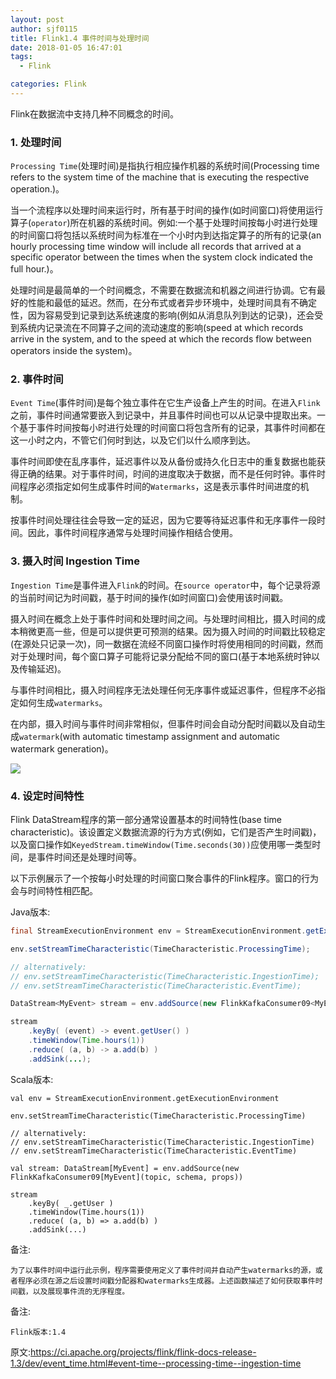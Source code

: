 ```yaml
---
layout: post
author: sjf0115
title: Flink1.4 事件时间与处理时间
date: 2018-01-05 16:47:01
tags:
  - Flink

categories: Flink
---
```



Flink在数据流中支持几种不同概念的时间。

### 1. 处理时间

`Processing Time`(处理时间)是指执行相应操作机器的系统时间(Processing time refers to the system time of the machine that is executing the respective operation.)。

当一个流程序以处理时间来运行时，所有基于时间的操作(如时间窗口)将使用运行算子(`operator`)所在机器的系统时间。例如:一个基于处理时间按每小时进行处理的时间窗口将包括以系统时间为标准在一个小时内到达指定算子的所有的记录(an hourly processing time window will include all records that arrived at a specific operator between the times when the system clock indicated the full hour.)。

处理时间是最简单的一个时间概念，不需要在数据流和机器之间进行协调。它有最好的性能和最低的延迟。然而，在分布式或者异步环境中，处理时间具有不确定性，因为容易受到记录到达系统速度的影响(例如从消息队列到达的记录)，还会受到系统内记录流在不同算子之间的流动速度的影响(speed at which records arrive in the system, and to the speed at which the records flow between operators inside the system)。

### 2. 事件时间

`Event Time`(事件时间)是每个独立事件在它生产设备上产生的时间。在进入`Flink`之前，事件时间通常要嵌入到记录中，并且事件时间也可以从记录中提取出来。一个基于事件时间按每小时进行处理的时间窗口将包含所有的记录，其事件时间都在这一小时之内，不管它们何时到达，以及它们以什么顺序到达。

事件时间即使在乱序事件，延迟事件以及从备份或持久化日志中的重复数据也能获得正确的结果。对于事件时间，时间的进度取决于数据，而不是任何时钟。事件时间程序必须指定如何生成事件时间的`Watermarks`，这是表示事件时间进度的机制。

按事件时间处理往往会导致一定的延迟，因为它要等待延迟事件和无序事件一段时间。因此，事件时间程序通常与处理时间操作相结合使用。

### 3. 摄入时间 Ingestion Time

`Ingestion Time`是事件进入`Flink`的时间。在`source operator`中，每个记录将源的当前时间记为时间戳，基于时间的操作(如时间窗口)会使用该时间戳。

摄入时间在概念上处于事件时间和处理时间之间。与处理时间相比，摄入时间的成本稍微更高一些，但是可以提供更可预测的结果。因为摄入时间的时间戳比较稳定(在源处只记录一次)，同一数据在流经不同窗口操作时将使用相同的时间戳，然而对于处理时间，每个窗口算子可能将记录分配给不同的窗口(基于本地系统时钟以及传输延迟)。

与事件时间相比，摄入时间程序无法处理任何无序事件或延迟事件，但程序不必指定如何生成`watermarks`。

在内部，摄入时间与事件时间非常相似，但事件时间会自动分配时间戳以及自动生成`watermark`(with automatic timestamp assignment and automatic watermark generation)。

![](https://ci.apache.org/projects/flink/flink-docs-release-1.3/fig/times_clocks.svg)

### 4. 设定时间特性

Flink DataStream程序的第一部分通常设置基本的时间特性(base time characteristic)。该设置定义数据流源的行为方式(例如，它们是否产生时间戳)，以及窗口操作如`KeyedStream.timeWindow(Time.seconds(30))`应使用哪一类型时间，是事件时间还是处理时间等。

以下示例展示了一个按每小时处理的时间窗口聚合事件的Flink程序。窗口的行为会与时间特性相匹配。

Java版本:
```java
final StreamExecutionEnvironment env = StreamExecutionEnvironment.getExecutionEnvironment();

env.setStreamTimeCharacteristic(TimeCharacteristic.ProcessingTime);

// alternatively:
// env.setStreamTimeCharacteristic(TimeCharacteristic.IngestionTime);
// env.setStreamTimeCharacteristic(TimeCharacteristic.EventTime);

DataStream<MyEvent> stream = env.addSource(new FlinkKafkaConsumer09<MyEvent>(topic, schema, props));

stream
    .keyBy( (event) -> event.getUser() )
    .timeWindow(Time.hours(1))
    .reduce( (a, b) -> a.add(b) )
    .addSink(...);
```
Scala版本:
```
val env = StreamExecutionEnvironment.getExecutionEnvironment

env.setStreamTimeCharacteristic(TimeCharacteristic.ProcessingTime)

// alternatively:
// env.setStreamTimeCharacteristic(TimeCharacteristic.IngestionTime)
// env.setStreamTimeCharacteristic(TimeCharacteristic.EventTime)

val stream: DataStream[MyEvent] = env.addSource(new FlinkKafkaConsumer09[MyEvent](topic, schema, props))

stream
    .keyBy( _.getUser )
    .timeWindow(Time.hours(1))
    .reduce( (a, b) => a.add(b) )
    .addSink(...)
```

备注:
```
为了以事件时间中运行此示例，程序需要使用定义了事件时间并自动产生watermarks的源，或者程序必须在源之后设置时间戳分配器和watermarks生成器。上述函数描述了如何获取事件时间戳，以及展现事件流的无序程度。
```

备注:
```
Flink版本:1.4
```

原文:https://ci.apache.org/projects/flink/flink-docs-release-1.3/dev/event_time.html#event-time--processing-time--ingestion-time
